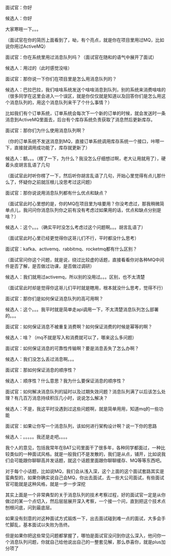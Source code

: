  

面试官：你好

 

候选人：你好

 

大家寒暄一下。。。

 

（面试官在你的简历上面看到了，呦，有个亮点，就是你在项目里用过MQ，比如说你用过ActiveMQ）

 

面试官：你在系统里用过消息队列吗？（面试官在随和的语气中展开了面试）

 

候选人：用过的（此时感觉没啥）

 

面试官：那你说一下你们在项目里是怎么用消息队列的？

 

候选人：巴拉巴拉，我们啥啥系统发送个啥啥消息到队列，别的系统来消费啥啥的（很多同学在这里会进入一个误区，就是你仅仅就是知道以及回答你们是怎么用这个消息队列的，用这个消息队列来干了个什么事情？）

 

比如我们有个订单系统，订单系统会每次下一个新的订单的时候，就会发送时一条消息到ActiveMQ里面去，后台有个库存系统负责获取了消息然后更新库存。

 

面试官：那你们为什么使用消息队列啊？

 

（你的订单系统不发送消息到MQ，直接订单系统调用库存系统一个接口，咔嚓一下，直接就调用成功能了，库存就更新了）

 

候选人：额。。。（楞了一下，为什么？我没怎么仔细想过啊，老大让用就用了），硬着头皮胡言乱语了几句

 

（面试官此时听你楞了一下，然后听你胡言乱语了几句，开始心里觉得有点儿那什么了，怀疑你之前就压根儿没思考过这问题）

 

面试官：那你说说用消息队列都有什么优点和缺点？

 

（面试官此时心里想的是，你的MQ在项目里为啥要用？你没考虑过，那我稍微简单点儿，我问问你消息队列你之前有没有考虑过如果用的话，优点和缺点分别是啥？）

 

候选人：这个。。。（确实平时没怎么考虑过这个问题啊。。。胡言乱语了）

 

（面试官此时心里已经更觉得你这哥儿们不行，平时都没什么思考）

 

面试官：kafka、activemq、rabbitmq、rocketmq都有什么区别？

 

（面试官问你这个问题，就是说，绕过比较虚的话题，直接看看你对各种MQ中间件是否了解，是否做过功课，是否做过调研）

 

候选人：我们就用过activemq，所以别的没用过。。。区别，也不太清楚

 

（面试官此时却是觉得你这哥儿们平时就是瞎用，根本就没什么思考，觉得不行）

 

面试官：那你们是如何保证消息队列的高可用啊？

 

候选人：这个。。。我平时就是简单走api调用一下，不太清楚消息队列怎么部署的。。。

 

面试官：如何保证消息不被重复消费啊？如何保证消费的时候是幂等的啊？

 

候选人：啥？（mq不就是写入和消费就可以了，哪来这么多问题）

 

面试官：如何保证消息的可靠性传输啊？要是消息丢失了怎么办啊？

 

候选人：我们没怎么丢过消息啊。。。

 

面试官：那如何保证消息的顺序性？

 

候选人：顺序性？什么意思？我为什么要保证消息的顺序性？

 

面试官：如何解决消息队列的延时以及过期失效问题？消息队列满了以后该怎么处理？有几百万消息持续积压几小时，说说怎么解决？

 

候选人：不是，我这平时没遇到过这些问题啊，就是简单用用，知道mq的一些功能

 

面试官：如果让你写一个消息队列，该如何进行架构设计啊？说一下你的思路

 

候选人：。。。。。我还是走吧。。。。

 

 

我个人的意见，包括我常年在BAT公司里面干了很多年，各种同学都面过，一种比较类似的一种面试风格。就是一般我们不是发散的，我们是从点，铺开，比如说我们会可能跟你聊聊高并发话题，就这个话题里面跟你聊聊缓存、MQ等等东西吧。

 

 

对于每个小话题，比如说MQ，我们会从浅入深，这个上面的这个面试套路其实是蛮典型的，如果你确实说自己会MQ，你出去面试，去一些大公司面试，有些面试官可能就是这种风格，就是一步一步深挖

 

 

其实上面是一个非常典型的关于消息队列的技术考察过程，好的面试官一定是从你做过的某一个点切入，然后层层展开深入考察，一个接一个问，直到把这个技术点刨根问底，问到最底层。

 

如果没有刻意的对这种面试方式锻炼一下，出去面试碰到难一点的面试，大多会手忙脚乱，基本面试以失败为告终。

 

但是如果你把这些常见问题都掌握了，哪怕是面试官没问到你这么深入，他问你一个消息队列问题，你就自己给他说出自己的一整套见解，那么恭喜你，就是plus加分项了

 

 

 

 